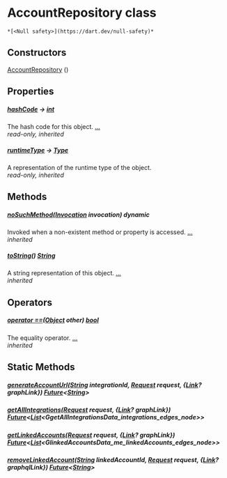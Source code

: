 


# AccountRepository class






    *[<Null safety>](https://dart.dev/null-safety)*






## Constructors

[AccountRepository](../yonomi-sdk/AccountRepository/AccountRepository.md) ()

    


## Properties

##### [hashCode](https://api.flutter.dev/flutter/dart-core/Object/hashCode.html) &#8594; [int](https://api.flutter.dev/flutter/dart-core/int-class.html)



The hash code for this object. [...](https://api.flutter.dev/flutter/dart-core/Object/hashCode.html)  
_read-only, inherited_



##### [runtimeType](https://api.flutter.dev/flutter/dart-core/Object/runtimeType.html) &#8594; [Type](https://api.flutter.dev/flutter/dart-core/Type-class.html)



A representation of the runtime type of the object.   
_read-only, inherited_




## Methods

##### [noSuchMethod](https://api.flutter.dev/flutter/dart-core/Object/noSuchMethod.html)([Invocation](https://api.flutter.dev/flutter/dart-core/Invocation-class.html) invocation) dynamic



Invoked when a non-existent method or property is accessed. [...](https://api.flutter.dev/flutter/dart-core/Object/noSuchMethod.html)  
_inherited_



##### [toString](https://api.flutter.dev/flutter/dart-core/Object/toString.html)() [String](https://api.flutter.dev/flutter/dart-core/String-class.html)



A string representation of this object. [...](https://api.flutter.dev/flutter/dart-core/Object/toString.html)  
_inherited_




## Operators

##### [operator ==](https://api.flutter.dev/flutter/dart-core/Object/operator_equals.html)([Object](https://api.flutter.dev/flutter/dart-core/Object-class.html) other) [bool](https://api.flutter.dev/flutter/dart-core/bool-class.html)



The equality operator. [...](https://api.flutter.dev/flutter/dart-core/Object/operator_equals.html)  
_inherited_





## Static Methods

##### [generateAccountUrl](../yonomi-sdk/AccountRepository/generateAccountUrl.md)([String](https://api.flutter.dev/flutter/dart-core/String-class.html) integrationId, [Request](../yonomi-sdk/Request-class.md) request, {[Link](https://pub.dev/documentation/gql_link/0.4.2/link/Link-class.html)? graphLink}) [Future](https://api.flutter.dev/flutter/dart-async/Future-class.html)&lt;[String](https://api.flutter.dev/flutter/dart-core/String-class.html)>



   




##### [getAllIntegrations](../yonomi-sdk/AccountRepository/getAllIntegrations.md)([Request](../yonomi-sdk/Request-class.md) request, {[Link](https://pub.dev/documentation/gql_link/0.4.2/link/Link-class.html)? graphLink}) [Future](https://api.flutter.dev/flutter/dart-async/Future-class.html)&lt;[List](https://api.flutter.dev/flutter/dart-core/List-class.html)&lt;GgetAllIntegrationsData_integrations_edges_node>>



   




##### [getLinkedAccounts](../yonomi-sdk/AccountRepository/getLinkedAccounts.md)([Request](../yonomi-sdk/Request-class.md) request, {[Link](https://pub.dev/documentation/gql_link/0.4.2/link/Link-class.html)? graphLink}) [Future](https://api.flutter.dev/flutter/dart-async/Future-class.html)&lt;[List](https://api.flutter.dev/flutter/dart-core/List-class.html)&lt;GlinkedAccountsData_me_linkedAccounts_edges_node>>



   




##### [removeLinkedAccount](../yonomi-sdk/AccountRepository/removeLinkedAccount.md)([String](https://api.flutter.dev/flutter/dart-core/String-class.html) linkedAccountId, [Request](../yonomi-sdk/Request-class.md) request, {[Link](https://pub.dev/documentation/gql_link/0.4.2/link/Link-class.html)? graphqlLink}) [Future](https://api.flutter.dev/flutter/dart-async/Future-class.html)&lt;[String](https://api.flutter.dev/flutter/dart-core/String-class.html)>



   










